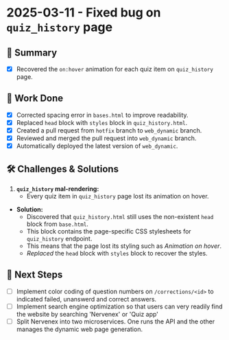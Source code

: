 # 2025-03-11 - Fixed bug on `quiz_history` page
## 🌟 Summary
- [x] Recovered the `on:hover` animation for each quiz item on `quiz_history` page.

## 🔨 Work Done
- [x] Corrected spacing error in `bases.html` to improve readability.
- [x] Replaced `head` block with `styles` block in `quiz_history.html`.
- [x] Created a pull request from `hotfix` branch to `web_dynamic` branch.
- [x] Reviewed and merged the pull request into `web_dynamic` branch.
- [x] Automatically deployed the latest version of `web_dynamic`.

## 🛠 Challenges & Solutions
1. **`quiz_history` mal-rendering:**
    * Every quiz item in `quiz_history` page lost its animation on hover.
  - **Solution:**
    *  Discovered that `quiz_history.html` still uses the non-existent `head` block from `base.html`.
    * This block contains the page-specific CSS stylesheets for `quiz_history` endpoint.
    * This means that the page lost its styling such as *Animation on hover*.
    * *Replaced* the `head` block with `styles` block to recover the styles.

## 🚀 Next Steps
- [ ] Implement color coding of question numbers on `/corrections/<id>` to indicated failed, unanswerd and correct answers.
- [ ] Implement search engine optimization so that users can very readily find the website by searching 'Nervenex' or 'Quiz app'
- [ ] Split Nervenex into two microservices. One runs the API and the other manages the dynamic web page generation.
